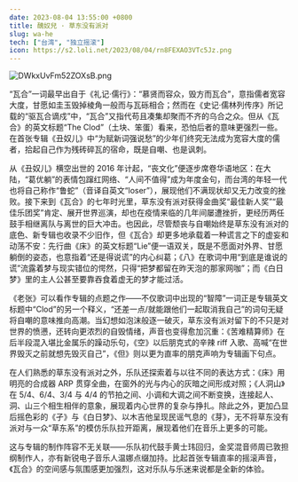 ```yaml
---
date: 2023-08-04 13:55:00 +0800
title: 醜奴兒 · 草东没有派对
slug: wa-he
tech: ["台湾", "独立摇滚"]
icon: https://s2.loli.net/2023/08/04/rn8FEXAO3VTc5Jz.png
---
```


![DWkxUvFm52ZOXsB.png](https://s2.loli.net/2023/08/04/DWkxUvFm52ZOXsB.png)

“瓦合”一词最早出自于《礼记·儒行》：“慕贤而容众，毁方而瓦合”，意指儒者宽容大度，甘愿如圭玉毁掉棱角一般而与瓦砾相合；然而在《史记·儒林列传序》所记载的“驱瓦合谪戍”中，“瓦合”又指代苟且凑集却聚而不齐的乌合之众。但从《瓦合》的英文标题“The Clod”（土块、笨蛋）看来，恐怕后者的意味更强烈一些。在首张专辑《丑奴儿》中“为赋新词强说愁”的少年们终究无法成为宽容大度的儒者，拾起自己作为残砖碎瓦的宿命，既是自嘲、也是讽刺。

从《丑奴儿》横空出世的 2016 年计起，“丧文化”便逐步席卷华语地区：在大陆，“葛优躺”的表情包蹿红网络、“人间不值得”成为年度金句，而台湾的年轻一代也将自己称作“鲁蛇”（音译自英文“loser”），展现他们不满现状却又无力改变的挫败。接下来到《瓦合》的七年时光里，草东没有派对获得金曲奖“最佳新人奖”“最佳乐团奖”肯定、展开世界巡演，却也在疫情来临的几年间屡遭挫折，更经历两任鼓手相继离队与离世的巨大冲击。也因此，尽管颓丧与自嘲始终是草东没有派对的底色、新专辑也收录不少旧作，但《瓦合》却更多地承载着一种谎言之下的虚妄和动荡不安：先行曲《床》的英文标题“Lie”便一语双关，既是不愿面对外界、甘愿躺倒的姿态，也意指着“还是得说谎”的内心纠葛；《八》在歌词中用“到底是谁说的谎”流露着梦与现实错位的愕然，只得“把梦都留在昨天泡的那家网咖”；而《白日梦》里的主人公甚至要靠吞食着虚无的梦才能过活。

《老张》可以看作专辑的点题之作——不仅歌词中出现的“智障”一词正是专辑英文标题中“Clod”的另一个释义，“还差一点/就能跟他们一起取消我自己”的词句无疑将自嘲的意味推向高潮。当幻想如泡沫般逐一破灭，草东没有派对留下的不只是对世界的愤懑，还转向更浓烈的自毁情绪，声音也变得愈加沉重：《苦难精算师》在后半段混入堪比金属乐的躁动乐句，《空》以后朋克式的辛辣 riff 入歌、高喊“在世界毁灭之前就想先毁灭自己”，《但》则以更为直率的朋克声响为专辑画下句点。

在人们熟悉的草东没有派对之外，乐队还探索着与以往不同的表达方式：《床》用明亮的合成器 ARP 贯穿全曲，在窗外的光与内心的灰暗之间形成对照；《人洞山》在 5/4、6/4、3/4 与 4/4 的节拍之间、小调和大调之间不断变换，连接起人、洞、山三个相生相伴的意象，展现着内心世界的复杂与挣扎。除此之外，更加凸显后摇色彩的《孑》与《白日梦》、以木吉他呈现民谣气息的《芽》，无不将草东没有派对与一众“草东系”的模仿乐队拉开距离，展现着他们在音乐上更多的可能。

这与专辑的制作阵容不无关联——乐队初代鼓手黄士玮回归，金奖混音师周已敦担纲制作人，亦有新锐电子音乐人温娜点缀加持。比起首张专辑直率的摇滚声音，《瓦合》的空间感与氛围感更加强烈，这对乐队与乐迷来说都是全新的体验。

